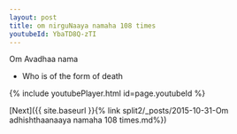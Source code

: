 ```yaml
---
layout: post
title: om nirguNaaya namaha 108 times
youtubeId: YbaTD8Q-zTI
---
```

 
 
Om Avadhaa nama 
 
 -  Who is of the form of death 
 
  
 
  
 
 
 
 
 
 


{% include youtubePlayer.html id=page.youtubeId %}
 
[Next]({{ site.baseurl }}{% link  split2/_posts/2015-10-31-Om adhishthaanaaya namaha 108 times.md%})
 
